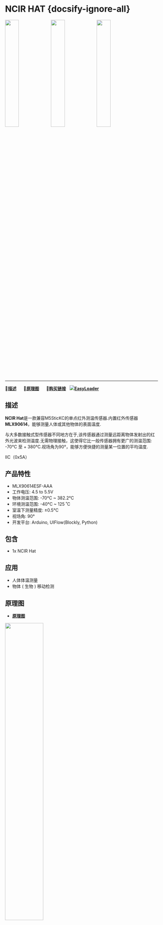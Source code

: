 # NCIR HAT {docsify-ignore-all}

<img src="assets\img\product_pics\hat\ncir_hat\hat_ncir_01.jpg" width="30%" height="30%"><img src="assets\img\product_pics\hat\ncir_hat\hat_ncir_02.jpg" width="30%" height="30%"><img src="assets\img\product_pics\hat\ncir_hat\hat_ncir_03.jpg" width="30%" height="30%">

***

:memo:**[描述](#描述)**&nbsp;&nbsp;&nbsp;&nbsp;&nbsp;&nbsp;:electric_plug:**[原理图](#原理图)**&nbsp;&nbsp;&nbsp;&nbsp;&nbsp;&nbsp;🛒**[购买链接](https://m5stack.com/collections/m5-unit/products/m5stickc-ncir-hatmlx90614)**&nbsp;&nbsp;&nbsp;<img src="https://m5stack.oss-cn-shenzhen.aliyuncs.com/image/EasyLoader_M5StickC_logo_min.png">**[EasyLoader](#EasyLoader)**

## 描述

**NCIR Hat**是一款兼容M5SticKC的单点红外测温传感器.内置红外传感器**MLX90614**，能够测量人体或其他物体的表面温度.

与大多数接触式型传感器不同地方在于,该传感器通过测量远距离物体发射出的红外光波来检测温度.无需物理接触，这使得它比一般传感器拥有更广的测温范围: -70°C 至 + 380°C.视场角为90°，能够方便快捷的测量某一位置的平均温度.

IIC（0x5A）

## 产品特性

- MLX90614ESF-AAA
- 工作电压: 4.5 to 5.5V
- 物体测温范围: -70°C ~ 382.2°C
- 环境测温范围: -40°C ~ 125 ˚C
- 室温下测量精度: ±0.5°C
- 视场角: 90°
- 开发平台: Arduino, UIFlow(Blockly, Python)

## 包含

- 1x NCIR Hat

## 应用

-  人体体温测量
-  物体 ( 生物 ) 移动检测

## 原理图

- **[原理图](https://github.com/m5stack/M5-Schematic/blob/master/Hat/StickHat_NCIR.pdf)**

<img src="assets\img\product_pics\hat\ncir_hat\hat_ncir_04.jpg" width="50%" height="50%">

## 相关链接

- **[官方频道视频](https://i.youku.com/i/UNjE1ODA2MzE0OA==?spm=a2hzp.8253869.0.0)**

- **[官方论坛](http://forum.m5stack.com/)**

- **[MLX90614 Datasheet](https://github.com/m5stack/M5-Schematic/blob/master/datasheet/MLX90614-Datasheet-Melexis.pdf)**

## EasyLoader

<img src="https://m5stack.oss-cn-shenzhen.aliyuncs.com/image/EasyLoader_M5StickC_logo.png" width="100px" style="margin-top:20px">

<a href="https://m5stack.oss-cn-shenzhen.aliyuncs.com/EasyLoader/HAT/NCIR/EasyLoader_StickC_HAT_NCIR.exe"><button type="button" class="btn btn-primary">点击下载EasyLoader</button></a>

>1.EasyLoader是一个简洁快速的程序烧录器，每一个产品页面里的EasyLoader都提供了一个与产品相关的案例程序，通过简单步骤将其烧录至主控，能够进行一系列的功能验证.**(目前EasyLoader仅适用于Windows操作系统)**

>2.下载软件后，双击运行应用程序，将M5设备通过数据线连接至电脑,选择端口参数，点击 **"Burn"** 即可开始烧录.(**为M5StickC烧录时，请将波特率设置在750000或115200**)


## 例程

- **[Arduino](https://github.com/m5stack/M5StickC/tree/master/examples/Hat/NCIR_HAT)**

### 管脚映射

<table>
 <tr><td>M5StickC</td><td>GPIO0</td><td>GPIO26</td><td>3.3V</td><td>GND</td></tr>
 <tr><td>HAT NCIR</td><td>SDA</td><td>SCL</td><td>3.3V</td><td>GND</td></tr>
</table>


## 相关视频

<video class="video_size" controls>
    <source src="https://m5stack.oss-cn-shenzhen.aliyuncs.com/video/Product_example_video/HAT/NCIR-HAT.mp4" type="video/mp4">
</video>
